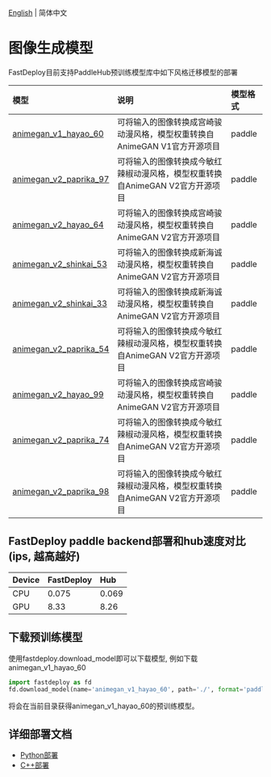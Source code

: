 [English](README_EN.md) | 简体中文
# 图像生成模型

FastDeploy目前支持PaddleHub预训练模型库中如下风格迁移模型的部署

| 模型 | 说明 | 模型格式 |
| :--- | :--- | :------- |
|[animegan_v1_hayao_60](https://www.paddlepaddle.org.cn/hubdetail?name=animegan_v1_hayao_60&en_category=GANs)|可将输入的图像转换成宫崎骏动漫风格，模型权重转换自AnimeGAN V1官方开源项目|paddle|
|[animegan_v2_paprika_97](https://www.paddlepaddle.org.cn/hubdetail?name=animegan_v2_paprika_97&en_category=GANs)|可将输入的图像转换成今敏红辣椒动漫风格，模型权重转换自AnimeGAN V2官方开源项目|paddle|
|[animegan_v2_hayao_64](https://www.paddlepaddle.org.cn/hubdetail?name=animegan_v2_hayao_64&en_category=GANs)|可将输入的图像转换成宫崎骏动漫风格，模型权重转换自AnimeGAN V2官方开源项目|paddle|
|[animegan_v2_shinkai_53](https://www.paddlepaddle.org.cn/hubdetail?name=animegan_v2_shinkai_53&en_category=GANs)|可将输入的图像转换成新海诚动漫风格，模型权重转换自AnimeGAN V2官方开源项目|paddle|
|[animegan_v2_shinkai_33](https://www.paddlepaddle.org.cn/hubdetail?name=animegan_v2_shinkai_33&en_category=GANs)|可将输入的图像转换成新海诚动漫风格，模型权重转换自AnimeGAN V2官方开源项目|paddle|
|[animegan_v2_paprika_54](https://www.paddlepaddle.org.cn/hubdetail?name=animegan_v2_paprika_54&en_category=GANs)|可将输入的图像转换成今敏红辣椒动漫风格，模型权重转换自AnimeGAN V2官方开源项目|paddle|
|[animegan_v2_hayao_99](https://www.paddlepaddle.org.cn/hubdetail?name=animegan_v2_hayao_99&en_category=GANs)|可将输入的图像转换成宫崎骏动漫风格，模型权重转换自AnimeGAN V2官方开源项目|paddle|
|[animegan_v2_paprika_74](https://www.paddlepaddle.org.cn/hubdetail?name=animegan_v2_paprika_74&en_category=GANs)|可将输入的图像转换成今敏红辣椒动漫风格，模型权重转换自AnimeGAN V2官方开源项目|paddle|
|[animegan_v2_paprika_98](https://www.paddlepaddle.org.cn/hubdetail?name=animegan_v2_paprika_98&en_category=GANs)|可将输入的图像转换成今敏红辣椒动漫风格，模型权重转换自AnimeGAN V2官方开源项目|paddle|

## FastDeploy paddle backend部署和hub速度对比(ips, 越高越好)
| Device | FastDeploy | Hub |
| :--- | :--- | :------- |
|  CPU   |  0.075     | 0.069|
|  GPU   |  8.33      | 8.26 |



## 下载预训练模型
使用fastdeploy.download_model即可以下载模型, 例如下载animegan_v1_hayao_60
```python
import fastdeploy as fd
fd.download_model(name='animegan_v1_hayao_60', path='./', format='paddle')
```
将会在当前目录获得animegan_v1_hayao_60的预训练模型。

## 详细部署文档

- [Python部署](python)
- [C++部署](cpp)
